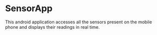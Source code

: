 # SensorApp

This android application accesses all the sensors present on the mobile phone and displays their readings in real time.
